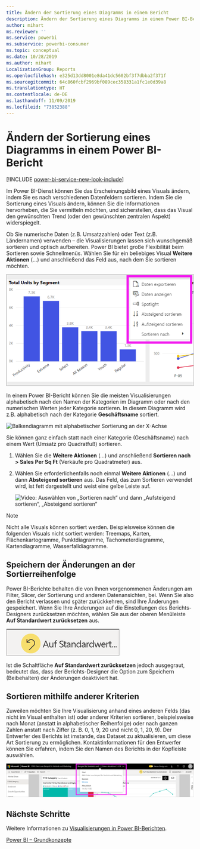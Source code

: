 ```yaml
---
title: Ändern der Sortierung eines Diagramms in einem Bericht
description: Ändern der Sortierung eines Diagramms in einem Power BI-Bericht
author: mihart
ms.reviewer: ''
ms.service: powerbi
ms.subservice: powerbi-consumer
ms.topic: conceptual
ms.date: 10/28/2019
ms.author: mihart
LocalizationGroup: Reports
ms.openlocfilehash: e325d13dd8001e8da41dc5602bf3f7dbba2f371f
ms.sourcegitcommit: 64c860fcbf2969bf089cec358331a1fc1e0d39a8
ms.translationtype: HT
ms.contentlocale: de-DE
ms.lasthandoff: 11/09/2019
ms.locfileid: "73852388"
---
```

# <a name="change-how-a-chart-is-sorted-in-a-power-bi-report"></a>Ändern der Sortierung eines Diagramms in einem Power BI-Bericht

[!INCLUDE [power-bi-service-new-look-include](../includes/power-bi-service-new-look-include.md)]

Im Power BI-Dienst können Sie das Erscheinungsbild eines Visuals ändern, indem Sie es nach verschiedenen Datenfeldern sortieren. Indem Sie die Sortierung eines Visuals ändern, können Sie die Informationen hervorheben, die Sie vermitteln möchten, und sicherstellen, dass das Visual den gewünschten Trend (oder den gewünschten zentralen Aspekt) widerspiegelt.

Ob Sie numerische Daten (z.B. Umsatzzahlen) oder Text (z.B. Ländernamen) verwenden – die Visualisierungen lassen sich wunschgemäß sortieren und optisch aufbereiten. Power BI bietet große Flexibilität beim Sortieren sowie Schnellmenüs. Wählen Sie für ein beliebiges Visual **Weitere Aktionen** (...) und anschließend das Feld aus, nach dem Sie sortieren möchten.

![Balkendiagramm mit alphabetischer Sortierung an der X-Achse](media/end-user-change-sort/power-bi-more-actions.png)

In einem Power BI-Bericht können Sie die meisten Visualisierungen alphabetisch nach den Namen der Kategorien im Diagramm oder nach den numerischen Werten jeder Kategorie sortieren. In diesem Diagramm wird z.B. alphabetisch nach der Kategorie **Geschäftsname** sortiert.

![Balkendiagramm mit alphabetischer Sortierung an der X-Achse](media/end-user-change-sort/pbi-chartsortcategory.png)

Sie können ganz einfach statt nach einer Kategorie (Geschäftsname) nach einem Wert (Umsatz pro Quadratfuß) sortieren.

1. Wählen Sie die **Weitere Aktionen** (...) und anschließend **Sortieren nach > Sales Per Sq Ft** (Verkäufe pro Quadratmeter) aus.
2. Wählen Sie erforderlichenfalls noch einmal **Weitere Aktionen** (...) und dann **Absteigend sortieren** aus. Das Feld, das zum Sortieren verwendet wird, ist fett dargestellt und weist eine gelbe Leiste auf.

   ![Video: Auswählen von „Sortieren nach“ und dann „Aufsteigend sortieren“, „Absteigend sortieren“](media/end-user-change-sort/sort.gif)

> [!NOTE]
> Nicht alle Visuals können sortiert werden. Beispielsweise können die folgenden Visuals nicht sortiert werden: Treemaps, Karten, Flächenkartogramme, Punktdiagramme, Tachometerdiagramme, Kartendiagramme, Wasserfalldiagramme.

## <a name="saving-changes-you-make-to-sort-order"></a>Speichern der Änderungen an der Sortierreihenfolge
Power BI-Berichte behalten die von Ihnen vorgenommenen Änderungen am Filter, Slicer, der Sortierung und anderen Datenansichten, bei. Wenn Sie also den Bericht verlassen und später zurückkehren, sind Ihre Änderungen gespeichert.  Wenn Sie Ihre Änderungen auf die Einstellungen des Berichts-Designers zurücksetzen möchten, wählen Sie aus der oberen Menüleiste **Auf Standardwert zurücksetzen** aus. 

![Sortierung beibehalten](media/end-user-change-sort/power-bi-reset.png)

Ist die Schaltfläche **Auf Standardwert zurücksetzen** jedoch ausgegraut, bedeutet das, dass der Berichts-Designer die Option zum Speichern (Beibehalten) der Änderungen deaktiviert hat.

<a name="other"></a>
## <a name="sorting-using-other-criteria"></a>Sortieren mithilfe anderer Kriterien
Zuweilen möchten Sie Ihre Visualisierung anhand eines anderen Felds (das nicht im Visual enthalten ist) oder anderer Kriterien sortieren,  beispielsweise nach Monat (anstatt in alphabetischer Reihenfolge) oder nach ganzen Zahlen anstatt nach Ziffer (z. B. 0, 1, 9, 20 und nicht 0, 1, 20, 9).  Der Entwerfer des Berichts ist imstande, das Dataset zu aktualisieren, um diese Art Sortierung zu ermöglichen. Kontaktinformationen für den Entwerfer können Sie erfahren, indem Sie den Namen des Berichts in der Kopfleiste auswählen.

![Dropdownfeld mit Kontaktinformationen](media/end-user-change-sort/power-bi-contact.png)

## <a name="next-steps"></a>Nächste Schritte
Weitere Informationen zu [Visualisierungen in Power BI-Berichten](end-user-visualizations.md).

[Power BI – Grundkonzepte](end-user-basic-concepts.md)

